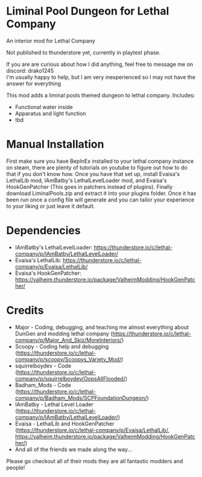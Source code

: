 # Liminal Pool Dungeon for Lethal Company
An interior mod for Lethal Company

Not published to thunderstore yet, currently in playtest phase.

If you are are curious about how I did anything, feel free to message me on discord: drako1245  
I'm usually happy to help, but I am very inexperienced so I may not have the answer for everything  

This mod adds a liminal pools themed dungeon to lethal company.
Includes:
- Functional water inside
- Apparatus and light function
- tbd

# Manual Installation
First make sure you have BepInEx installed to your lethal company instance on steam, there
are plenty of tutorials on youtube to figure out how to do that if you don't know how. Once
you have that set up, install Evaisa's LethalLib mod, IAmBatby's LethalLevelLoader mod, and
Evaisa's HookGenPatcher (This goes in patchers instead of plugins). Finally download 
LiminalPools.zip and extract it into your plugins folder. Once it has been run once a config
file will generate and you can tailor your experience to your liking or just leave it default.

# Dependencies
- IAmBatby's LethalLevelLoader: https://thunderstore.io/c/lethal-company/p/IAmBatby/LethalLevelLoader/
- Evaisa's LethalLib: https://thunderstore.io/c/lethal-company/p/Evaisa/LethalLib/
- Evaisa's HookGenPatcher: https://valheim.thunderstore.io/package/ValheimModding/HookGenPatcher/

# Credits
- Major - Coding, debugging, and teaching me almost everything about DunGen and modding lethal company
  (https://thunderstore.io/c/lethal-company/p/Major_And_Skiz/MoreInteriors/)
- Scoopy - Coding help and debugging  
  (https://thunderstore.io/c/lethal-company/p/scoopy/Scoopys_Variety_Mod/)
- squirrelboydev - Code  
  (https://thunderstore.io/c/lethal-company/p/squirrelboydev/OopsAllFlooded/)
- Badham_Mods - Code  
  (https://thunderstore.io/c/lethal-company/p/Badham_Mods/SCPFoundationDungeon/)
- IAmBatby - Lethal Level Loader  
  (https://thunderstore.io/c/lethal-company/p/IAmBatby/LethalLevelLoader/)
- Evaisa - LethalLib and HookGenPatcher  
  (https://thunderstore.io/c/lethal-company/p/Evaisa/LethalLib/,  
  https://valheim.thunderstore.io/package/ValheimModding/HookGenPatcher/)
- And all of the friends we made along the way...

Please go checkout all of their mods they are all fantastic modders and people!

